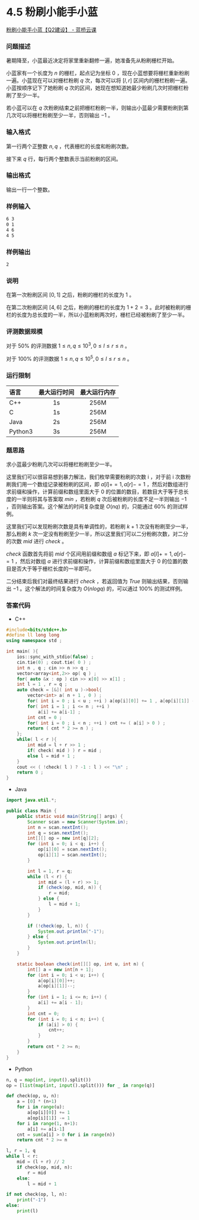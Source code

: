 # 4.5 粉刷小能手小蓝

[粉刷小能手小蓝【Q2建设】 - 蓝桥云课](https://www.lanqiao.cn/problems/3565/learning/)

### 问题描述

暑期降至，小蓝最近决定将家里重新翻修一遍，她准备先从粉刷栅栏开始。

小蓝家有一个长度为 $n$ 的栅栏，起点记为坐标 $0$ ，现在小蓝想要将栅栏重新粉刷一遍。小蓝现在可以对栅栏粉刷 $q$ 次，每次可以将 $[l,r]$ 区间内的栅栏粉刷一遍。小蓝按顺序记下了她粉刷 $q$ 次的区间，她现在想知道她最少粉刷几次时把栅栏粉刷了至少一半。

若小蓝可以在 $q$ 次粉刷结束之前把栅栏粉刷一半，则输出小蓝最少需要粉刷到第几次可以将栅栏粉刷至少一半，否则输出 $−1$ 。

### 输入格式

第一行两个正整数 $n,q$ ，代表栅栏的长度和粉刷次数。

接下来 $q$ 行，每行两个整数表示当前粉刷的区间。

### 输出格式

输出一行一个整数。

### 样例输入

```txt
6 3
0 1
4 6
4 5
```

### 样例输出

```txt
2
```

### 说明

在第一次粉刷区间 $[0,1]$ 之后，粉刷的栅栏的长度为 $1$ 。

在第二次粉刷区间 $[4,6]$ 之后，粉刷的栅栏的长度为 $1+2=3$ 。此时被粉刷的栅栏的长度为总长度的一半，所以小蓝粉刷两次时，栅栏已经被粉刷了至少一半。

### 评测数据规模

对于 $50\%$ 的评测数据 $1≤n,q≤10^3,0≤l≤r≤n$ 。

对于 $100\%$ 的评测数据 $1≤n,q≤10^5,0≤l≤r≤n$ 。

### 运行限制

| 语言      | 最大运行时间 | 最大运行内存 |
| :------ | :----: | :----: |
| C++     |   1s   |  256M  |
| C       |   1s   |  256M  |
| Java    |   2s   |  256M  |
| Python3 |   3s   |  256M  |

### 题思路

求小蓝最少粉刷几次可以将栅栏粉刷至少一半。

这里我们可以很容易想到暴力解法，我们枚举需要粉刷的次数 i ，对于前 i 次数粉刷我们用一个数组记录被粉刷的区间，即 $a[l]+=1,a[r]−=1$ ，然后对数组进行求前缀和操作，计算前缀和数组里面大于 0 的位置的数目，若数目大于等于总长度的一半则将其与答案取 $min$ ，若粉刷 $q$ 次后被粉刷的长度不足一半则输出 $−1$ ，否则输出答案。这个解法的时间复杂度是 $O(nq)$ 的，只能通过 $60\%$ 的测试样例。

这里我们可以发现粉刷次数是具有单调性的，若粉刷 $k+1$ 次没有粉刷至少一半，那么粉刷 $k$ 次一定没有粉刷至少一半，所以这里我们可以二分粉刷次数，对二分的次数 $mid$ 进行 $check$ 。

$check$ 函数首先将前 $mid$ 个区间用前缀和数组 $a$ 标记下来，即 $a[l]+=1,a[r]−=1$ ，然后对数组 $a$ 进行求前缀和操作，计算前缀和数组里面大于 $0$ 的位置的数目是否大于等于栅栏长度的一半即可。

二分结束后我们对最终结果进行 $check$ ，若返回值为 $True$ 则输出结果，否则输出 $−1$ 。这个解法的时间复杂度为 $O(nlogq)$ 的，可以通过 $100\%$ 的测试样例。

### 答案代码

* C++

```c++
#include<bits/stdc++.h>
#define ll long long
using namespace std ; 

int main( ){
    ios::sync_with_stdio(false) ;
    cin.tie(0) ; cout.tie( 0 ) ; 
    int n , q ; cin >> n >> q ; 
    vector<array<int,2>> op( q ) ; 
    for( auto &x : op ) cin >> x[0] >> x[1] ; 
    int l = 1 , r = q ; 
    auto check = [&]( int u )->bool{
        vector<int> a( n + 1 , 0 ) ; 
        for( int i = 0 ; i < u ; ++i ) a[op[i][0]] += 1 , a[op[i][1]] -= 1 ; 
        for( int i = 1 ; i <= n ; ++i )
            a[i] += a[i-1] ; 
        int cnt = 0 ; 
        for( int i = 0 ; i < n ; ++i ) cnt += ( a[i] > 0 ) ; 
        return ( cnt * 2 >= n ) ; 
    };
    while( l < r ){
        int mid = l + r >> 1 ; 
        if( check( mid ) ) r = mid ; 
        else l = mid + 1 ;
    }
    cout << ( !check( l ) ? -1 : l ) << "\n" ; 
    return 0 ; 
}
```

* Java

```java
import java.util.*;

public class Main {
    public static void main(String[] args) {
        Scanner scan = new Scanner(System.in);
        int n = scan.nextInt();
        int q = scan.nextInt();
        int[][] op = new int[q][2];
        for (int i = 0; i < q; i++) {
            op[i][0] = scan.nextInt();
            op[i][1] = scan.nextInt();
        }

        int l = 1, r = q;
        while (l < r) {
            int mid = (l + r) >> 1;
            if (check(op, mid, n)) {
                r = mid;
            } else {
                l = mid + 1;
            }
        }

        if (!check(op, l, n)) {
            System.out.println("-1");
        } else {
            System.out.println(l);
        }
    }

    static boolean check(int[][] op, int u, int n) {
        int[] a = new int[n + 1];
        for (int i = 0; i < u; i++) {
            a[op[i][0]]++;
            a[op[i][1]]--;
        }
        for (int i = 1; i <= n; i++) {
            a[i] += a[i - 1];
        }
        int cnt = 0;
        for (int i = 0; i < n; i++) {
            if (a[i] > 0) {
                cnt++;
            }
        }
        return cnt * 2 >= n;
    }
}
```

* Python

```python
n, q = map(int, input().split())
op = [list(map(int, input().split())) for _ in range(q)]

def check(op, u, n):
    a = [0] * (n+1)
    for i in range(u):
        a[op[i][0]] += 1
        a[op[i][1]] -= 1
    for i in range(1, n+1):
        a[i] += a[i-1]
    cnt = sum(a[i] > 0 for i in range(n))
    return cnt * 2 >= n

l, r = 1, q
while l < r:
    mid = (l + r) // 2
    if check(op, mid, n):
        r = mid
    else:
        l = mid + 1

if not check(op, l, n):
    print("-1")
else:
    print(l)
```